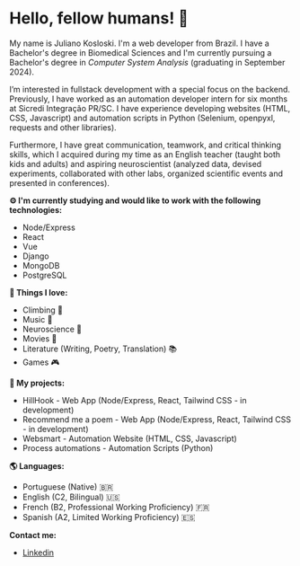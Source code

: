 # Hello, fellow humans! 🦎 

My name is Juliano Kosloski. I'm a web developer from Brazil. I have a Bachelor's degree in Biomedical Sciences and I'm currently pursuing a Bachelor's degree in *Computer System Analysis* (graduating in September 2024).

I’m interested in fullstack development with a special focus on the backend. Previously, I have worked as an automation developer intern for six months at Sicredi Integração PR/SC. I have experience developing websites (HTML, CSS, Javascript) and automation scripts in Python (Selenium, openpyxl, requests and other libraries).

Furthermore, I have great communication, teamwork, and critical thinking skills, which I acquired during my time as an English teacher (taught both kids and adults) and aspiring neuroscientist (analyzed data, devised experiments, collaborated with other labs, organized scientific events and presented in conferences).

**⚙️ I'm currently studying and would like to work with the following technologies:**

  - Node/Express
  - React
  - Vue
  - Django
  - MongoDB
  - PostgreSQL

**🖤 Things I love:**

  - Climbing 🧗
  - Music 🎹
  - Neuroscience 🧠
  - Movies 🎥
  - Literature (Writing, Poetry, Translation) 📚
  - Games 🎮
  
**🦕 My projects:**   
  - HillHook - Web App (Node/Express, React, Tailwind CSS - in development)
  - Recommend me a poem - Web App (Node/Express, React, Tailwind CSS - in development)
  - Websmart - Automation Website (HTML, CSS, Javascript)
  - Process automations - Automation Scripts (Python)

**🌎 Languages:**
  - Portuguese (Native) 🇧🇷
  - English (C2, Bilingual) 🇺🇸
  - French (B2, Professional Working Proficiency) 🇫🇷
  - Spanish (A2, Limited Working Proficiency) 🇪🇸

**Contact me:**

- [Linkedin](https://www.linkedin.com/in/julianokosloski)


